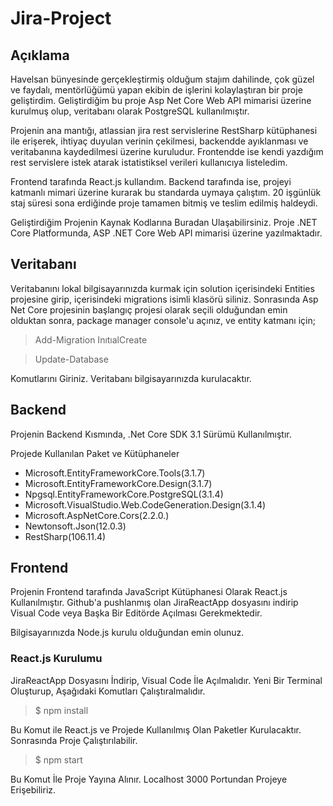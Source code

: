# Jira-Project


## Açıklama

Havelsan bünyesinde gerçekleştirmiş olduğum stajım dahilinde, çok güzel ve faydalı, mentörlüğümü yapan
ekibin de işlerini kolaylaştıran bir proje geliştirdim. Geliştirdiğim bu proje Asp Net Core Web API 
mimarisi üzerine kurulmuş olup, veritabanı olarak PostgreSQL kullanılmıştır.

Projenin ana mantığı, atlassian jira rest servislerine RestSharp kütüphanesi ile erişerek, ihtiyaç duyulan verinin çekilmesi, 
backendde ayıklanması ve veritabanına kaydedilmesi üzerine kuruludur. Frontendde ise kendi yazdığım
rest servislere istek atarak istatistiksel verileri kullanıcıya listeledim.

Frontend tarafında React.js kullandım. Backend tarafında ise, projeyi katmanlı mimari üzerine kurarak
bu standarda uymaya çalıştım. 20 işgünlük staj süresi sona erdiğinde proje tamamen bitmiş ve teslim edilmiş haldeydi.

Geliştirdiğim Projenin Kaynak Kodlarına Buradan Ulaşabilirsiniz. Proje .NET Core Platformunda, ASP .NET Core Web API mimarisi üzerine yazılmaktadır.


## Veritabanı

Veritabanını lokal bilgisayarınızda kurmak için solution içerisindeki Entities projesine girip, içerisindeki migrations
isimli klasörü siliniz. Sonrasında Asp Net Core projesinin başlangıç projesi olarak seçili olduğundan emin olduktan
sonra, package manager console'u açınız, ve entity katmanı için;

> Add-Migration InıtıalCreate

> Update-Database 


Komutlarını Giriniz. Veritabanı bilgisayarınızda kurulacaktır.


## Backend

Projenin Backend Kısmında, .Net Core SDK 3.1 Sürümü Kullanılmıştır. 

Projede Kullanılan Paket ve Kütüphaneler

- Microsoft.EntityFrameworkCore.Tools(3.1.7)
- Microsoft.EntityFrameworkCore.Design(3.1.7)
- Npgsql.EntityFrameworkCore.PostgreSQL(3.1.4)
- Microsoft.VisualStudio.Web.CodeGeneration.Design(3.1.4)
- Microsoft.AspNetCore.Cors(2.2.0.)
- Newtonsoft.Json(12.0.3)
- RestSharp(106.11.4)


## Frontend


Projenin Frontend tarafında JavaScript Kütüphanesi Olarak React.js Kullanılmıştır. Github'a pushlanmış olan
JiraReactApp dosyasını indirip Visual Code veya Başka Bir Editörde Açılması Gerekmektedir.

Bilgisayarınızda Node.js kurulu olduğundan emin olunuz.

### React.js Kurulumu

JiraReactApp Dosyasını İndirip, Visual Code İle Açılmalıdır. Yeni Bir Terminal Oluşturup, Aşağıdaki Komutları Çalıştıralmalıdır.

> $ npm install

Bu Komut ile React.js ve Projede Kullanılmış Olan Paketler Kurulacaktır. Sonrasında Proje Çalıştırılabilir.

> $ npm start

Bu Komut İle Proje Yayına Alınır. Localhost 3000 Portundan Projeye Erişebiliriz.
